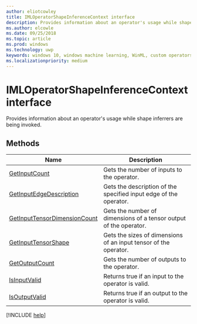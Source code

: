```yaml
---
author: eliotcowley
title: IMLOperatorShapeInferenceContext interface
description: Provides information about an operator's usage while shape inferrers are being invoked.
ms.author: elcowle
ms.date: 09/25/2018
ms.topic: article
ms.prod: windows
ms.technology: uwp
keywords: windows 10, windows machine learning, WinML, custom operators, IMLOperatorShapeInferenceContext
ms.localizationpriority: medium
---
```


# IMLOperatorShapeInferenceContext interface

Provides information about an operator's usage while shape inferrers are being invoked.

## Methods

| Name | Description |
|------|-------------|
| [GetInputCount](IMLOperatorShapeInferenceContext_GetInputCount.md) | Gets the number of inputs to the operator. |
| [GetInputEdgeDescription](IMLOperatorShapeInferenceContext_GetInputEdgeDescription.md) | Gets the description of the specified input edge of the operator. |
| [GetInputTensorDimensionCount](IMLOperatorShapeInferenceContext_GetInputTensorDimensionCount.md) | Gets the number of dimensions of a tensor output of the operator. |
| [GetInputTensorShape](IMLOperatorShapeInferenceContext_GetInputTensorShape.md) | Gets the sizes of dimensions of an input tensor of the operator. |
| [GetOutputCount](IMLOperatorShapeInferenceContext_GetOutputCount.md) | Gets the number of outputs to the operator. |
| [IsInputValid](IMLOperatorShapeInferenceContext_IsInputValid.md) | Returns true if an input to the operator is valid. |
| [IsOutputValid](IMLOperatorShapeInferenceContext_IsOutputValid.md) | Returns true if an output to the operator is valid. |

[!INCLUDE [help](../includes/get-help.md)]